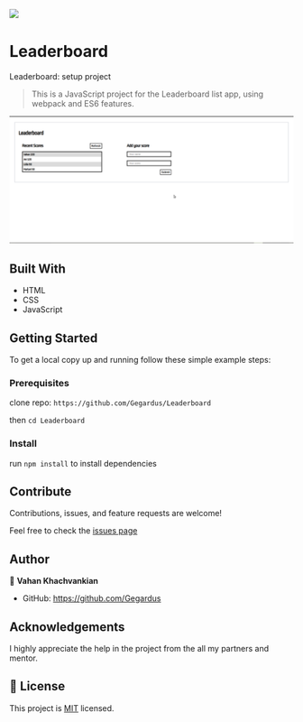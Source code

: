 ![](https://img.shields.io/badge/Microverse-blueviolet)

# Leaderboard

Leaderboard: setup project

> This is a JavaScript project for the Leaderboard list app, using webpack and ES6 features.

![screenshot](./src/assets/images/app_screenshot.png)

## Built With

- HTML
- CSS
- JavaScript

<!-- ## Live Demo

[Live Demo Link]() -->

## Getting Started

To get a local copy up and running follow these simple example steps:

### Prerequisites

clone repo: `https://github.com/Gegardus/Leaderboard`

then
`cd Leaderboard`

### Install

run `npm install` to install dependencies

## Contribute

Contributions, issues, and feature requests are welcome!

Feel free to check the [issues page](https://github.com/Gegardus/Leaderboard/issues)

## Author

👤 **Vahan Khachvankian**

- GitHub: https://github.com/Gegardus

## Acknowledgements

I highly appreciate the help in the project from the all my partners and mentor.

## 📝 License

This project is [MIT](./MIT.md) licensed.
